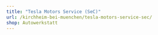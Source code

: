 ```yaml
---
title: "Tesla Motors Service (SeC)"
url: /kirchheim-bei-muenchen/tesla-motors-service-sec/
shop: Autowerkstatt
---
```

